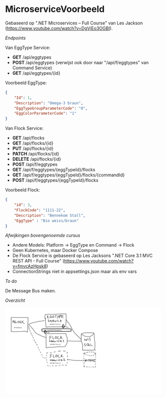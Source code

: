 # MicroserviceVoorbeeld

Gebaseerd op ".NET Microservices – Full Course" van Les Jackson (https://www.youtube.com/watch?v=DgVjEo3OGBI).

*Endpoints*

Van EggType Service:
- **GET**		/api/eggtypes		
- **POST**		/api/eggtypes		(verwijst ook door naar "/api/f/eggtypes" van Command Service)
- **GET** 		/api/eggtypes/{id}	

Voorbeeld EggType:
```json
{
	"Id": 1,
	"Description": "Omega-3 braun",
	"EggTypeGroupParameterCode": "0",
	"EggColorParameterCode": "1"
}
```

Van Flock Service:
- **GET**		/api/flocks
- **GET**		/api/flocks/{id}
- **PUT**		/api/flocks/{id}
- **PATCH**		/api/flocks/{id}
- **DELETE**	/api/flocks/{id}
- **POST** 		/api/f/eggtypes	
- **GET** 		/api/f/eggtypes/{eggTypeId}/flocks	
- **GET** 		/api/f/eggtypes/{eggTypeId}/flocks/{commandId}
- **POST** 		/api/f/eggtypes/{eggTypeId}/flocks

Voorbeeld Flock:
```json
{
    "id": 3,
    "FlockCode": "1111-22",
    "Description": "Bennekom Stall",
    "EggType" : "Bio weiss/braun"
}
```

*Afwijkingen bovengenoemde cursus*

- Andere Models: Platform -> EggType en Command -> Flock
- Geen Kubernetes, maar Docker Compose
- De Flock Service is gebaseerd op Les Jacksons ".NET Core 3.1 MVC REST API - Full Course" (https://www.youtube.com/watch?v=fmvcAzHpsk8)
- ConnectionStrings niet in appsettings.json maar als env vars

*To do*

De Message Bus maken.

*Overzicht*

![alt text](https://github.com/Joost1982/MicroserviceVoorbeeld/blob/master/overzicht_rabbitMq.png)
